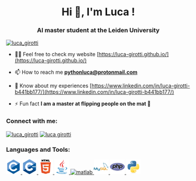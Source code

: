 <h1 align="center">Hi 👋, I'm Luca !</h1>
<h3 align="center">AI master student at the Leiden University</h3>

<p align="left"> <a href="https://twitter.com/IOLuke1" target="blank"><img src="https://img.shields.io/twitter/follow/luca_girotti?logo=twitter&style=for-the-badge" alt="luca_girotti" /></a> </p>

- 👨‍💻 Feel free to check my website [https://luca-girotti.github.io/](https://luca-girotti.github.io/)

- 📫 How to reach me **pythonluca@protonmail.com**

- 📄 Know about my experiences [https://www.linkedin.com/in/luca-girotti-b441bb177/](https://www.linkedin.com/in/luca-girotti-b441bb177/)

- ⚡ Fun fact **I am a master at flipping people on the mat 🥋**

<h3 align="left">Connect with me:</h3>
<p align="left">
<a href="https://twitter.com/luca_girotti" target="blank"><img align="center" src="https://raw.githubusercontent.com/rahuldkjain/github-profile-readme-generator/master/src/images/icons/Social/twitter.svg" alt="luca_girotti" height="30" width="40" /></a>
<a href="https://linkedin.com/in/luca girotti" target="blank"><img align="center" src="https://raw.githubusercontent.com/rahuldkjain/github-profile-readme-generator/master/src/images/icons/Social/linked-in-alt.svg" alt="luca girotti" height="30" width="40" /></a>
</p>

<h3 align="left">Languages and Tools:</h3>
<p align="left"> <a href="https://www.cprogramming.com/" target="_blank" rel="noreferrer"> <img src="https://raw.githubusercontent.com/devicons/devicon/master/icons/c/c-original.svg" alt="c" width="40" height="40"/> </a> <a href="https://www.w3schools.com/cpp/" target="_blank" rel="noreferrer"> <img src="https://raw.githubusercontent.com/devicons/devicon/master/icons/cplusplus/cplusplus-original.svg" alt="cplusplus" width="40" height="40"/> </a> <a href="https://www.w3.org/html/" target="_blank" rel="noreferrer"> <img src="https://raw.githubusercontent.com/devicons/devicon/master/icons/html5/html5-original-wordmark.svg" alt="html5" width="40" height="40"/> </a> <a href="https://www.java.com" target="_blank" rel="noreferrer"> <img src="https://raw.githubusercontent.com/devicons/devicon/master/icons/java/java-original.svg" alt="java" width="40" height="40"/> </a> <a href="https://www.mathworks.com/" target="_blank" rel="noreferrer"> <img src="https://upload.wikimedia.org/wikipedia/commons/2/21/Matlab_Logo.png" alt="matlab" width="40" height="40"/> </a> <a href="https://www.mysql.com/" target="_blank" rel="noreferrer"> <img src="https://raw.githubusercontent.com/devicons/devicon/master/icons/mysql/mysql-original-wordmark.svg" alt="mysql" width="40" height="40"/> </a> <a href="https://www.php.net" target="_blank" rel="noreferrer"> <img src="https://raw.githubusercontent.com/devicons/devicon/master/icons/php/php-original.svg" alt="php" width="40" height="40"/> </a> <a href="https://www.python.org" target="_blank" rel="noreferrer"> <img src="https://raw.githubusercontent.com/devicons/devicon/master/icons/python/python-original.svg" alt="python" width="40" height="40"/> </a> </p>



